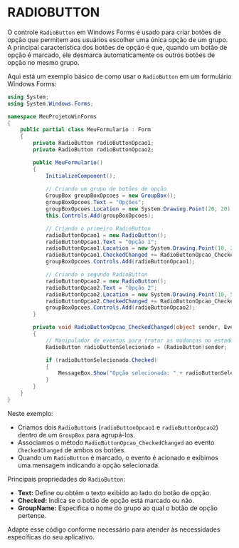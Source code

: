 # RADIOBUTTON
O controle `RadioButton` em Windows Forms é usado para criar botões de opção que permitem aos usuários escolher uma única opção de um grupo. A principal característica dos botões de opção é que, quando um botão de opção é marcado, ele desmarca automaticamente os outros botões de opção no mesmo grupo.

Aqui está um exemplo básico de como usar o `RadioButton` em um formulário Windows Forms:

```csharp
using System;
using System.Windows.Forms;

namespace MeuProjetoWinForms
{
    public partial class MeuFormulario : Form
    {
        private RadioButton radioButtonOpcao1;
        private RadioButton radioButtonOpcao2;

        public MeuFormulario()
        {
            InitializeComponent();
            
            // Criando um grupo de botões de opção
            GroupBox groupBoxOpcoes = new GroupBox();
            groupBoxOpcoes.Text = "Opções";
            groupBoxOpcoes.Location = new System.Drawing.Point(20, 20);
            this.Controls.Add(groupBoxOpcoes);

            // Criando o primeiro RadioButton
            radioButtonOpcao1 = new RadioButton();
            radioButtonOpcao1.Text = "Opção 1";
            radioButtonOpcao1.Location = new System.Drawing.Point(10, 20);
            radioButtonOpcao1.CheckedChanged += RadioButtonOpcao_CheckedChanged; // Associando um manipulador de eventos
            groupBoxOpcoes.Controls.Add(radioButtonOpcao1);

            // Criando o segundo RadioButton
            radioButtonOpcao2 = new RadioButton();
            radioButtonOpcao2.Text = "Opção 2";
            radioButtonOpcao2.Location = new System.Drawing.Point(10, 50);
            radioButtonOpcao2.CheckedChanged += RadioButtonOpcao_CheckedChanged; // Associando um manipulador de eventos
            groupBoxOpcoes.Controls.Add(radioButtonOpcao2);
        }

        private void RadioButtonOpcao_CheckedChanged(object sender, EventArgs e)
        {
            // Manipulador de eventos para tratar as mudanças no estado dos RadioButtons
            RadioButton radioButtonSelecionado = (RadioButton)sender;

            if (radioButtonSelecionado.Checked)
            {
                MessageBox.Show("Opção selecionada: " + radioButtonSelecionado.Text);
            }
        }
    }
}
```

Neste exemplo:

- Criamos dois `RadioButton`s (`radioButtonOpcao1` e `radioButtonOpcao2`) dentro de um `GroupBox` para agrupá-los.
- Associamos o método `RadioButtonOpcao_CheckedChanged` ao evento `CheckedChanged` de ambos os botões.
- Quando um `RadioButton` é marcado, o evento é acionado e exibimos uma mensagem indicando a opção selecionada.

Principais propriedades do `RadioButton`:

- **Text:** Define ou obtém o texto exibido ao lado do botão de opção.
- **Checked:** Indica se o botão de opção está marcado ou não.
- **GroupName:** Especifica o nome do grupo ao qual o botão de opção pertence.

Adapte esse código conforme necessário para atender às necessidades específicas do seu aplicativo.